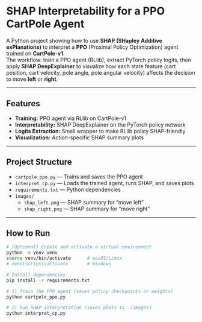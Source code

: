 # SHAP Interpretability for a PPO CartPole Agent

A Python project showing how to use **SHAP (SHapley Additive exPlanations)** to interpret a **PPO** (Proximal Policy Optimization) agent trained on **CartPole-v1**.  
The workflow: train a PPO agent (RLlib), extract PyTorch policy logits, then apply **SHAP DeepExplainer** to visualize how each state feature
(cart position, cart velocity, pole angle, pole angular velocity) affects the decision to move **left** or **right**.

---

## Features
- **Training:** PPO agent via RLlib on CartPole-v1
- **Interpretability:** SHAP DeepExplainer on the PyTorch policy network
- **Logits Extraction:** Small wrapper to make RLlib policy SHAP-friendly
- **Visualization:** Action-specific SHAP summary plots

---

## Project Structure
- `cartpole_ppo.py` — Trains and saves the PPO agent
- `interpret_cp.py` — Loads the trained agent, runs SHAP, and saves plots
- `requirements.txt` — Python dependencies
- `images/`
  - `shap_left.png` — SHAP summary for “move left”
  - `shap_right.png` — SHAP summary for “move right”

---

## How to Run

```bash
# (Optional) Create and activate a virtual environment
python -m venv venv
source venv/bin/activate      # macOS/Linux
# venv\Scripts\activate       # Windows

# Install dependencies
pip install -r requirements.txt

# 1) Train the PPO agent (saves policy checkpoints or weights)
python cartpole_ppo.py

# 2) Run SHAP interpretation (saves plots to ./images)
python interpret_cp.py
